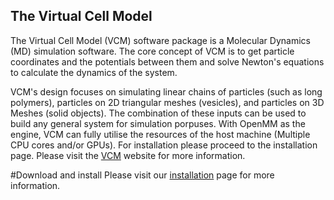 ## The Virtual Cell Model ##

The Virtual Cell Model (VCM) software package is a Molecular Dynamics (MD) simulation software. The core concept of VCM is to get particle coordinates and the potentials between them and solve Newton's equations to calculate the dynamics of the system. 

VCM's design focuses on simulating linear chains of particles (such as long polymers), particles on 2D triangular meshes (vesicles), and particles on 3D Meshes (solid objects). The combination of these inputs can be used to build any general system for simulation porpuses. With OpenMM as the engine, VCM can fully utilise the resources of the host machine (Multiple CPU cores and/or GPUs). For installation please proceed to the installation page.
Please visit the [VCM] website for more information.

#Download and install
Please visit our [installation] page for more information.

[installation]: https://afarnudi.github.io/Membrane_OBJ/md__doxygen__installation.html
[VCM]: https://afarnudi.github.io/Membrane_OBJ/index.html
